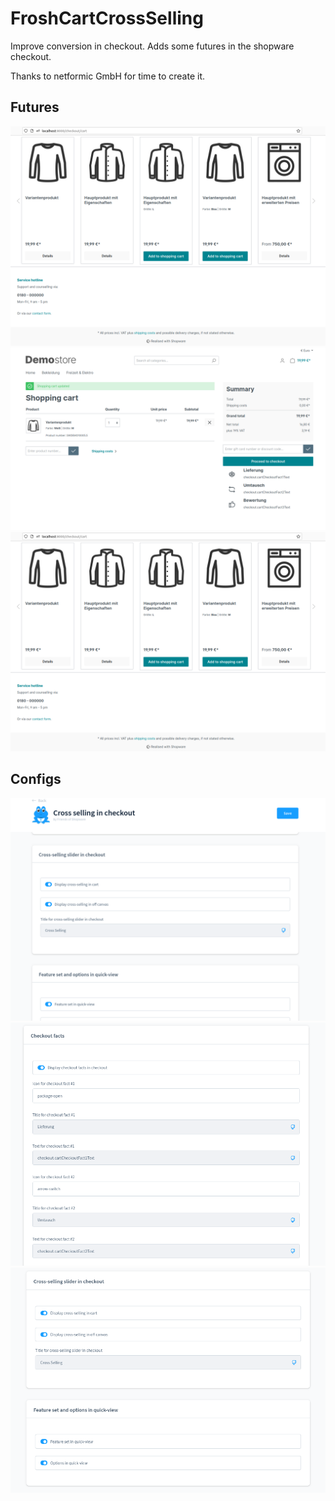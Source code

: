 # FroshCartCrossSelling

Improve conversion in checkout. Adds some futures in the shopware checkout.

Thanks to netformic GmbH for time to create it.

## Futures
![Cross Selling](screnshots/cross_selling.png "Cross Selling")
![Checkout Facts](screnshots/facts.png "Checkout Facts")
![Quick-view](screnshots/cross_selling.png "Quick-view")

## Configs
![Config #1](screnshots/config1.png)
![Config #2](screnshots/config2.png)
![Config #3](screnshots/config3.png)
